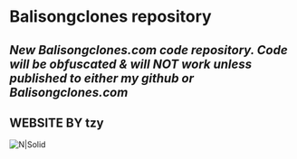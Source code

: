 # Balisongclones repository
## _New Balisongclones.com code repository. Code will be obfuscated & will NOT work unless published to either my github or Balisongclones.com_
## WEBSITE BY tzy

![N|Solid](https://i.imgur.com/QMSJUFq.png)
